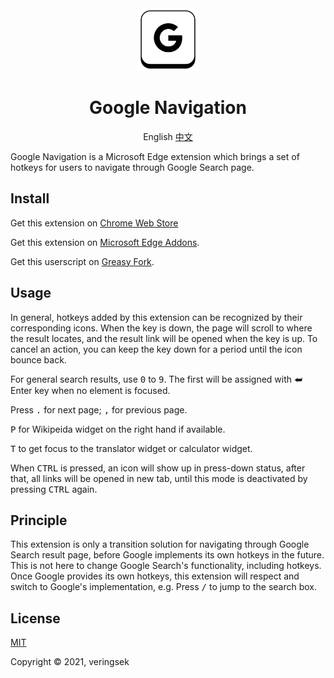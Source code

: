 <div align="center">
<img src="imgs/icon.svg" alt="icon" width = "100" />

# Google Navigation

English
[中文](README-zh.md)

</div>

Google Navigation is a Microsoft Edge extension which brings a set of hotkeys for users to navigate through Google Search page.

## Install

Get this extension on [Chrome Web Store](https://chrome.google.com/webstore/detail/google-navigation/kcaeenlnabomianhofhmkaeaddkfcndm)

Get this extension on [Microsoft Edge Addons](https://microsoftedge.microsoft.com/addons/detail/google-navigation/cllaejhffgokphkbkfobhjbbojjlbfdl).

Get this userscript on [Greasy Fork](https://greasyfork.org/en/scripts/434327-google-navigation).

## Usage

In general, hotkeys added by this extension can be recognized by their corresponding icons. When the key is down, the page will scroll to where the result locates, and the result link will be opened when the key is up. To cancel an action, you can keep the key down for a period until the icon bounce back.

For general search results, use <kbd>0</kbd> to <kbd>9</kbd>. The first will be assigned with <kbd>⮨</kbd> Enter key when no element is focused.

Press <kbd>.</kbd> for next page; <kbd>,</kbd> for previous page. 

<kbd>P</kbd> for Wikipeida widget on the right hand if available. 

<kbd>T</kbd> to get focus to the translator widget or calculator widget.

When <kbd>CTRL</kbd> is pressed, an icon will show up in press-down status, after that, all links will be opened in new tab, until this mode is deactivated by pressing <kbd>CTRL</kbd> again. 

## Principle

This extension is only a transition solution for navigating through Google Search result page, before Google implements its own hotkeys in the future. This is not here to change Google Search's functionality, including hotkeys. Once Google provides its own hotkeys, this extension will respect and switch to Google's implementation, e.g. Press <kbd>/</kbd> to jump to the search box.

## License

[MIT](http://opensource.org/licenses/MIT)

Copyright © 2021, veringsek
